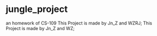 # jungle_project
an homework of CS-109
This Project is made by Jn_Z and WZRJ;
This Project is made by Jn_Z and WZ;
